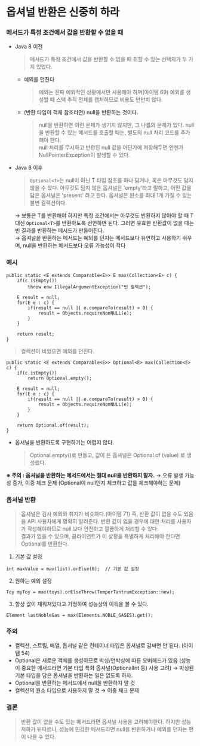 #  옵셔널 반환은 신중히 하라

### 메서드가 특정 조건에서 값을 반환할 수 없을 때

- Java 8 이전
    > 메서드가 특정 조건에서 값을 반환할 수 없을 때 취할 수 있는 선택지가 두 가지 있었다. 

    - 예외를 던진다

        > 예외는 진짜 예외적인 상황에서만 사용해야 하며(아이템 69) 예외를 생성할 때 스택 추적 전체를 캡처하므로 비용도 만만치 않다.

    - (반환 타입이 객체 참조라면) null을 반환하는 것이다.

        > null을 반환하면 이런 문제가 생기지 않지만, 그 나름의 문제가 있다. null을 반환할 수 있는 메서드를 호출할 때는, 별도의 null 처리 코드를 추가해야 한다. <br>
        > null 처리를 무시하고 반환된 null 값을 어딘가에 저장해두면 언젠가 NullPointerException이 발생할 수 있다.

- Java 8 이후
    > `Optional<T>`는 null이 아닌 T 타입 참조를 하나 담거나, 혹은 아무것도 담지 않을 수 있다. 아무것도 담지 않은 옵셔널은 'empty'라고 말하고, 어떤 값을 담은 옵셔널은 'present' 라고 한다. 옵셔널은 원소를 최대 1개 가질 수 있는 불변 컬렉션이다.

    → 보통은 T를 반환해야 하지만 특정 조건에서는 아무것도 반환하지 않아야 할 때 T 대신 `Optional<T>`를 반환하도록 선언하면 된다. 그러면 유효한 반환값이 없을 때는 빈 결과를 반환하는 메서드가 만들어진다. <br>
    → 옵셔널을 반환하는 메서드는 예외를 던지는 메서드보다 유연하고 사용하기 쉬우며, null을 반환하는 메서드보다 오류 가능성이 작다

### 예시
```
public static <E extends Comparable<E>> E max(Collection<E> c) {
	if(c.isEmpty())
		throw enw IllegalArgumentException("빈 컬렉션");
		
	E result = null;
	for(E e : c) {
		if(result == null || e.compareTo(result) > 0) {
			result = Objects.requireNonNULL(e);
		}
	}
	
	return result;
}
```
> 컬렉션이 비었으면 예외를 던진다.
> 
```
public static <E extends Comparable<E>> Optional<E> max(Collection<E> c) {
	if(c.isEmpty())
		return Optional.empty();
		
	E result = null;
	for(E e : c) {
		if(result == null || e.compareTo(result) > 0) {
			result = Objects.requireNonNULL(e);
		}
	}
	
	return Optional.of(result);
}
```

- 옵셔널을 반환하도록 구현하기는 어렵지 않다.

    >  Optional.empty()로 만들고, 값이 든 옵셔널은 Optional.of (value) 로 생성했다.

**※ 주의 : 옵셔널을 반환하는 메서드에서는 절대 null을 반환하지 말자.** → 오류 발생 가능성 증가, 이중 체크 문제 (Optional이 null인지 체크하고 값을 체크해야하는 문제)

### 옵셔널 반환
> 옵셔널은 검사 예외와 취지가 비슷하다.(아이템 71) 즉, 반환 값이 없을 수도 있음을 API 사용자에게 명확히 알려준다. 반환 값이 없을 경우에 대한 처리를 사용자가 작성해야하므로 null 보다 안전하고 깔끔하게 처리할 수 있다. <br>
> 결과가 없을 수 있으며, 클라이언트가 이 상황을 특별하게 처리해야 한다면 Optional<T>를 반환한다.

1. 기본 값 설정
```
int maxValue = max(list).orElse(0);  // 기본 값 설정
```
2. 원하는 예외 설정
```
Toy myToy = max(toys).orElseThrow(TemperTantrumException::new);
```
3. 항상 값이 채워져있다고 가정하여 성능상의 이득을 볼 수 있다.
```
Element lastNobleGas = max(Elements.NOBLE_GASES).get();
```

### 주의

- 컬렉션, 스트림, 배열, 옵셔널 같은 컨테이너 타입은 옵셔널로 감싸면 안 된다. (아이템 54)
- Optional은 새로운 객체를 생성하므로 박싱/언박싱에 따른 오버헤드가 있음 (성능이 중요한 메서드라면 기본 타입 특화 옵셔널(OptionalInt 등) 사용 고려)
    → 박싱된 기본 타입을 담은 옵셔널을 반환하는 일은 없도록 하자.
- Optional을 반환하는 메서드에서 null을 반환하지 말 것
- 컬렉션의 원소 타입으로 사용하지 말 것 → 이중 체크 문제

### 결론
> 반환 값이 없을 수도 있는 메서드라면 옵셔널 사용을 고려해야한다. 하지만 성능 저하가 뒤따르니, 성능에 민감한 메서드라면 null을 반환하거나 예외를 던지는 편이 나을 수 있다.
